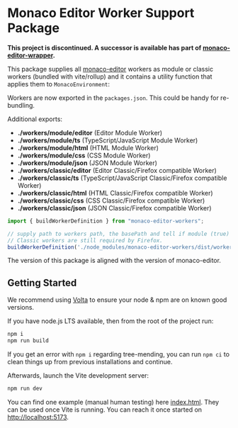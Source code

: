 # Monaco Editor Worker Support Package

**This project is discontinued. A successor is available has part of [monaco-editor-wrapper](https://github.com/TypeFox/monaco-languageclient/tree/main/packages/wrapper).**

This package supplies all [monaco-editor](https://github.com/microsoft/monaco-editor) workers as module or classic workers (bundled with vite/rollup) and it contains a utility function that applies them to `MonacoEnvironment`:

Workers are now exported in the `packages.json`. This could be handy for re-bundling.

Additional exports:

- **./workers/module/editor** (Editor Module Worker)
- **./workers/module/ts** (TypeScript/JavaScript Module Worker)
- **./workers/module/html** (HTML Module Worker)
- **./workers/module/css** (CSS Module Worker)
- **./workers/module/json** (JSON Module Worker)
- **./workers/classic/editor** (Editor Classic/Firefox compatible Worker)
- **./workers/classic/ts** (TypeScript/JavaScript Classic/Firefox compatible Worker)
- **./workers/classic/html** (HTML Classic/Firefox compatible Worker)
- **./workers/classic/css** (CSS Classic/Firefox compatible Worker)
- **./workers/classic/json** (JSON Classic/Firefox compatible Worker)

```javascript
import { buildWorkerDefinition } from "monaco-editor-workers";

// supply path to workers path, the basePath and tell if module (true) or classic (false) workers shall be used.
// Classic workers are still required by Firefox.
buildWorkerDefinition('./node_modules/monaco-editor-workers/dist/workers', import.meta.url, false);
```

The version of this package is aligned with the version of monaco-editor.

## Getting Started

We recommend using [Volta](https://volta.sh/) to ensure your node & npm are on known good versions.

If you have node.js LTS available, then from the root of the project run:

```bash
npm i
npm run build
```

If you get an error with `npm i` regarding tree-mending, you can run `npm ci` to clean things up from previous installations and continue.

Afterwards, launch the Vite development server:

```bash
npm run dev
```

You can find one example (manual human testing) here [index.html](./index.html). They can be used once Vite is running. You can reach it once started on <http://localhost:5173>.

